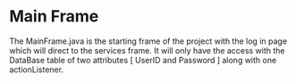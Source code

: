 # Main Frame
The MainFrame.java is the starting frame of the project with the log in page which will direct to the services frame.
It will only have the access with the DataBase table of two attributes [ UserID and Password ] along with one actionListener.
